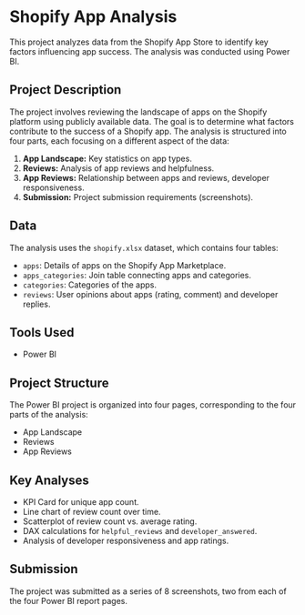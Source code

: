 # Shopify App Analysis

This project analyzes data from the Shopify App Store to identify key factors influencing app success. The analysis was conducted using Power BI.

## Project Description

The project involves reviewing the landscape of apps on the Shopify platform using publicly available data. The goal is to determine what factors contribute to the success of a Shopify app. The analysis is structured into four parts, each focusing on a different aspect of the data:

1.  **App Landscape:** Key statistics on app types.
2.  **Reviews:** Analysis of app reviews and helpfulness.
3.  **App Reviews:** Relationship between apps and reviews, developer responsiveness.
4.  **Submission:** Project submission requirements (screenshots).

## Data

The analysis uses the `shopify.xlsx` dataset, which contains four tables:

* `apps`: Details of apps on the Shopify App Marketplace.
* `apps_categories`: Join table connecting apps and categories.
* `categories`: Categories of the apps.
* `reviews`: User opinions about apps (rating, comment) and developer replies.

## Tools Used

* Power BI

## Project Structure

The Power BI project is organized into four pages, corresponding to the four parts of the analysis:

* App Landscape
* Reviews
* App Reviews

## Key Analyses

* KPI Card for unique app count.
* Line chart of review count over time.
* Scatterplot of review count vs. average rating.
* DAX calculations for `helpful_reviews` and `developer_answered`.
* Analysis of developer responsiveness and app ratings.

## Submission

The project was submitted as a series of 8 screenshots, two from each of the four Power BI report pages.
